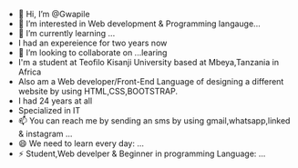 - 👋 Hi, I’m @Gwapile
- 👀 I’m interested in Web development & Programming langauge...
- 🌱 I’m currently learning ...
- I had an expereience for two years now
- 💞️ I’m looking to collaborate on ...learing
- I'm a student at Teofilo Kisanji University  based at Mbeya,Tanzania in Africa
- Also am a Web developer/Front-End Language of designing a different website by using HTML,CSS,BOOTSTRAP.
- I had 24 years at all
- Specialized in IT
- 📫 You can reach me by sending an sms by using gmail,whatsapp,linked & instagram ...
- 😄 We need to learn every day: ...
- ⚡ Student,Web develper & Beginner in programming Language: ...

<!---
Gwapile/Gwapile is a ✨ special ✨ repository because its `README.md` (this file) appears on your GitHub profile.
You can click the Preview link to take a look at your changes.
--->
